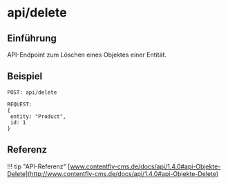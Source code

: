 # api/delete

## Einführung
API-Endpoint zum Löschen eines Objektes einer Entität.

## Beispiel


```
POST: api/delete

REQUEST:
{
 entity: "Product",
 id: 1
}

```


## Referenz

!!! tip "API-Referenz"
    [www.contentfly-cms.de/docs/api/1.4.0#api-Objekte-Delete](http://www.contentfly-cms.de/docs/api/1.4.0#api-Objekte-Delete)
